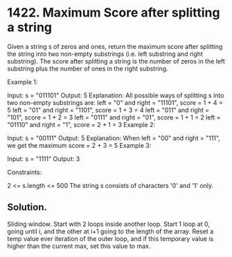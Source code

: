 # 1422. Maximum Score after splitting a string
Given a string s of zeros and ones, return the maximum score after splitting the string into two non-empty substrings (i.e. left substring and right substring).
The score after splitting a string is the number of zeros in the left substring plus the number of ones in the right substring.

Example 1:

Input: s = "011101"
Output: 5 
Explanation: 
All possible ways of splitting s into two non-empty substrings are:
left = "0" and right = "11101", score = 1 + 4 = 5 
left = "01" and right = "1101", score = 1 + 3 = 4 
left = "011" and right = "101", score = 1 + 2 = 3 
left = "0111" and right = "01", score = 1 + 1 = 2 
left = "01110" and right = "1", score = 2 + 1 = 3
Example 2:

Input: s = "00111"
Output: 5
Explanation: When left = "00" and right = "111", we get the maximum score = 2 + 3 = 5
Example 3:

Input: s = "1111"
Output: 3
 

Constraints:

2 <= s.length <= 500
The string s consists of characters '0' and '1' only.

## Solution. 
Sliding window. Start with 2 loops inside another loop. Start 1 loop at 0, going until i, and the other at i+1 going to the length of the array. 
Reset a temp value ever iteration of the outer loop, and if this temporary value is higher than the current max, set this value to max.